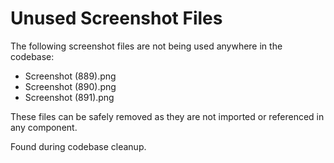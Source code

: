 # Unused Screenshot Files

The following screenshot files are not being used anywhere in the codebase:

- Screenshot (889).png
- Screenshot (890).png  
- Screenshot (891).png

These files can be safely removed as they are not imported or referenced in any component.

Found during codebase cleanup.